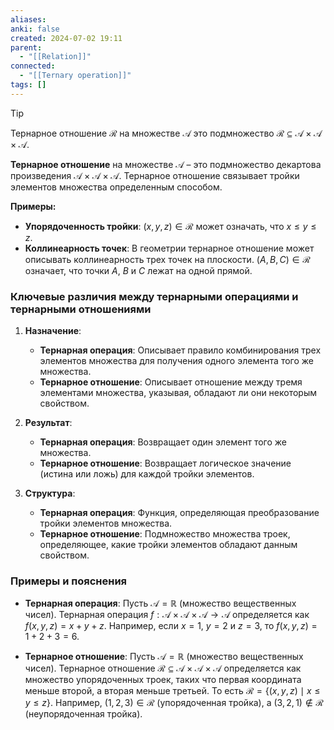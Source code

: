 ```yaml
---
aliases: 
anki: false
created: 2024-07-02 19:11
parent:
  - "[[Relation]]"
connected:
  - "[[Ternary operation]]"
tags: []
---
```


> [!tip] 
Тернарное отношение $\mathcal{R}$ на множестве $\mathcal{A}$ 
это подмножество $\mathcal{R} \subseteq \mathcal{A} \times \mathcal{A} \times \mathcal{A}$.


**Тернарное отношение** на множестве $\mathcal{A}$ – это подмножество декартова произведения $\mathcal{A} \times \mathcal{A} \times \mathcal{A}$. Тернарное отношение связывает тройки элементов множества определенным способом.



**Примеры:**
- **Упорядоченность тройки**: $(x, y, z) \in \mathcal{R}$ может означать, что $x \leq y \leq z$.
- **Коллинеарность точек**: В геометрии тернарное отношение может описывать коллинеарность трех точек на плоскости. $(A, B, C) \in \mathcal{R}$ означает, что точки $A$, $B$ и $C$ лежат на одной прямой.



### Ключевые различия между тернарными операциями и тернарными отношениями

1. **Назначение**:
   - **Тернарная операция**: Описывает правило комбинирования трех элементов множества для получения одного элемента того же множества.
   - **Тернарное отношение**: Описывает отношение между тремя элементами множества, указывая, обладают ли они некоторым свойством.

2. **Результат**:
   - **Тернарная операция**: Возвращает один элемент того же множества.
   - **Тернарное отношение**: Возвращает логическое значение (истина или ложь) для каждой тройки элементов.

3. **Структура**:
   - **Тернарная операция**: Функция, определяющая преобразование тройки элементов множества.
   - **Тернарное отношение**: Подмножество множества троек, определяющее, какие тройки элементов обладают данным свойством.

### Примеры и пояснения

- **Тернарная операция**: Пусть $\mathcal{A} = \mathbb{R}$ (множество вещественных чисел). Тернарная операция $f : \mathcal{A} \times \mathcal{A} \times \mathcal{A} \to \mathcal{A}$ определяется как $f(x, y, z) = x + y + z$. Например, если $x = 1$, $y = 2$ и $z = 3$, то $f(x, y, z) = 1 + 2 + 3 = 6$.

- **Тернарное отношение**: Пусть $\mathcal{A} = \mathbb{R}$ (множество вещественных чисел). Тернарное отношение $\mathcal{R} \subseteq \mathcal{A} \times \mathcal{A} \times \mathcal{A}$ определяется как множество упорядоченных троек, таких что первая координата меньше второй, а вторая меньше третьей. То есть $\mathcal{R} = \{(x, y, z) \mid x \leq y \leq z\}$. Например, $(1, 2, 3) \in \mathcal{R}$ (упорядоченная тройка), а $(3, 2, 1) \notin \mathcal{R}$ (неупорядоченная тройка).
